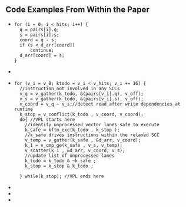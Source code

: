 ## Code Examples From Within the Paper
- ```clike
  for (i = 0; i < hits; i++) {
    q = pairs[i].q;
    s = pairs[i].s;
    coord = q - s;
    if (s < d_arr[coord])
      	continue;
    d_arr[coord] = s;
  }
  ```
-
- ```clike
  for (v_i = v_0; ktodo = v_i < v_hits; v_i += 16) {
    //instruction not involved in any SCCs
    v_q = v_gather(k_todo, &(pairs[v_i].q), v_off);
    v_s = v_gather(k_todo, &(pairs[v_i].s), v_off);
    v_coord = v_q – v_s;//detect read after write dependencies at runtime 
    k_stop = v_conflict(k_todo , v_coord, v_coord);
    do{ //VPL starts here
      //identify unprocessed vector lanes safe to execute
      k_safe = kftm_exc(k_todo , k_stop );
      //k_safe drives instructions within the relaxed SCC
      v_temp = v_gather(k_safe , &d_arr, v_coord);
      k_1 = v_cmp_ge(k_safe , v_s, v_temp);
      v_scatter(k_1 , &d_arr, v_coord, v_s);
      //update list of unprocessed lanes
      k_todo = k_todo & ~k_safe ;
      k_stop = k_stop & k_todo ;
      
    } while(k_stop); //VPL ends here
  ```
-
-
-